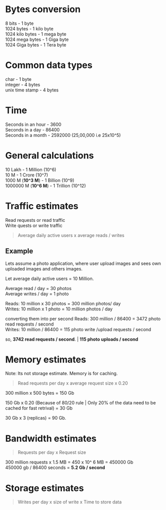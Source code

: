 
# Bytes conversion
8 bits - 1 byte<br>
1024 bytes - 1 kilo byte<br>
1024 kilo bytes - 1 mega byte<br>
1024 mega bytes - 1 Giga byte<br>
1024 Giga bytes - 1 Tera byte

# Common data types
char - 1 byte<br>
integer - 4 bytes<br>
unix time stamp - 4 bytes


# Time
Seconds in an hour - 3600<br>
Seconds in a day - 86400<br>
Seconds in a month - 2592000 (25,00,000 i.e 25x10^5)

# General calculations
10 Lakh - 1 Million (10^6)<br>
10 M - 1 Crore (10^7)<br>
1000 M (**10^3 M**) - 1 Billion (10^9)<br>
1000000 M (**10^6 M**) - 1 Trillion (10^12)

# Traffic estimates

Read requests or read traffic <br>
Write quests or write traffic 

> Average daily active users x  average reads / writes 

## Example 
Lets assume a photo application, where user upload images and sees own uploaded images and others images.

Let average daily active users = 10 Million.

Average read / day = 30 photos<br>
Average writes / day = 1 photo

Reads:  10 million x 30 photos = 300 million photos/ day<br>
Writes: 10 million x 1 photo = 10 million photos / day

converting them into per second
Reads: 300 million / 86400 = 3472 photo read requests / second<br>
Writes: 10 million / 86400 = 115 photo write /upload requests / second

so, **3742 read requests / second**. | **115 photo uploads / second**


# Memory estimates
Note: Its not storage estimate. Memory is for caching.

> Read requests per day x average request size x 0.20 

300 million x 500  bytes = 150 Gb

150 Gb x 0.20 (Because of 80/20 rule | Only 20% of the data need to be cached for fast retrival) = 30 Gb

30 Gb x 3 (replicas) = 90 Gb.


# Bandwidth estimates

> Requests per day x Request size

300 million requests x 1.5 MB = 450 x 10^ 6 MB = 450000 Gb <br>
450000 gb / 86400 seconds = **5.2 Gb / second** 


# Storage estimates

> Writes per day x size of write x Time to store data








